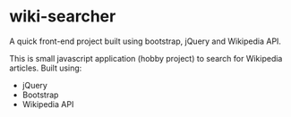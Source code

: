 # wiki-searcher
A quick front-end project  built using bootstrap, jQuery and Wikipedia API.

This is small javascript application (hobby project) to search for Wikipedia articles.
Built using:
* jQuery
* Bootstrap
* Wikipedia API
